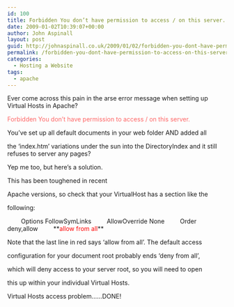 ```yaml
---
id: 100
title: Forbidden You don’t have permission to access / on this server.
date: 2009-01-02T10:39:07+00:00
author: John Aspinall
layout: post
guid: http://johnaspinall.co.uk/2009/01/02/forbidden-you-dont-have-permission-to-access-on-this-server/
permalink: /forbidden-you-dont-have-permission-to-access-on-this-server/
categories:
  - Hosting a Website
tags:
  - apache
---
```

Ever come across this pain in the arse error message when setting up Virtual Hosts in Apache?

<font color="#ff6666">Forbidden You don&#8217;t have permission to access / on this server.</font>

You&#8217;ve set up all default documents in your web folder AND added all
  
the &#8216;index.htm&#8217; variations under the sun into the DirectoryIndex and it still refuses to server any pages?&nbsp;
  
Yep me too, but here&#8217;s a solution. 

This has been toughened in recent
  
Apache versions, so check that your VirtualHost has a section like the
  
following:

<Directory />  
&nbsp;&nbsp;&nbsp;&nbsp;&nbsp;&nbsp;&nbsp; Options FollowSymLinks  
&nbsp;&nbsp;&nbsp;&nbsp;&nbsp;&nbsp;&nbsp; AllowOverride None  
&nbsp;&nbsp;&nbsp;&nbsp;&nbsp;&nbsp;&nbsp; Order deny,allow  
&nbsp;&nbsp;&nbsp;&nbsp;&nbsp;&nbsp;&nbsp; **<font color="#ff0000">allow from all</font>**  
</Directory>

Note that the last line in red says &#8216;allow from all&#8217;. The default access
  
configuration for your document root probably ends &#8216;deny from all&#8217;,
  
which will deny access to your server root, so you will need to open
  
this up within your individual Virtual Hosts.

Virtual Hosts access problem&#8230;&#8230;DONE!  
[](http://www.spiration.co.uk/post/1195/You%20don%27t%20have%20permission%20to%20access%20root%20on%20this%20serv)